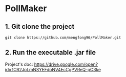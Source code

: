 # PollMaker

## 1. Git clone the project
```
git clone https://github.com/mengfong96/PollMaker.git
```

## 2. Run the executable .jar file

Project's doc: https://drive.google.com/open?id=1CR2JoLmNSYEFdoNV4EcCgPVReQ-pC3ke
